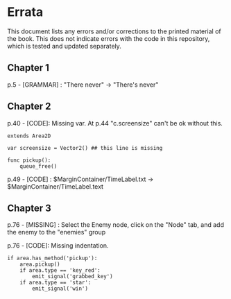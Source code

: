 # Errata

This document lists any errors and/or corrections to the printed material of the book. This does not indicate errors with the code in this repository, which is
tested and updated separately.

## Chapter 1

p.5 - [GRAMMAR] : "There never" -> "There's never"

## Chapter 2

p.40 - [CODE]: Missing var. At p.44 "c.screensize" can't be ok without this.

    extends Area2D
    
    var screensize = Vector2() ## this line is missing
    
    func pickup():
        queue_free()
        
p.49 - [CODE] : $MarginContainer/TimeLabel.txt -> $MarginContainer/TimeLabel.text

## Chapter 3

p.76 - [MISSING] : Select the Enemy node, click on the "Node" tab, and add the enemy to the "enemies" group

p.76 - [CODE]: Missing indentation.

    if area.has_method('pickup'):
        area.pickup()
        if area.type == 'key_red':
            emit_signal('grabbed_key')
        if area.type == 'star':
            emit_signal('win')
